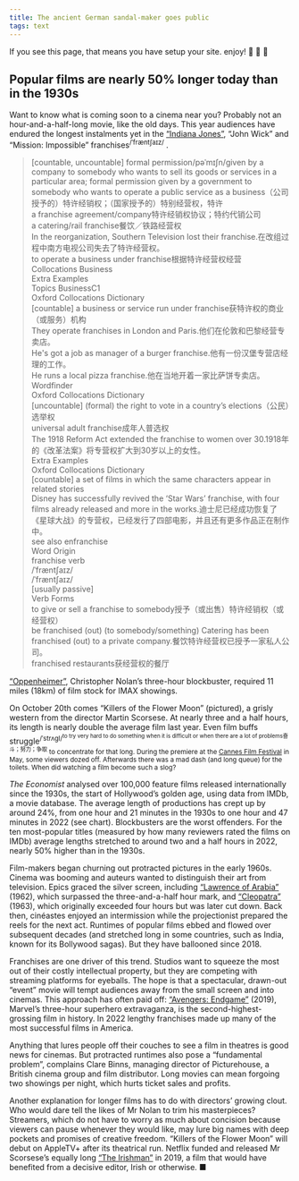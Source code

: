 ```yaml
---
title: The ancient German sandal-maker goes public
tags: text
---
```


If you see this page, that means you have setup your site. enjoy! :ghost: :ghost: :ghost:

## Popular films are nearly 50% longer today than in the 1930s

Want to know what is coming soon to a cinema near you? Probably not an hour-and-a-half-long movie, like the old days. This year audiences have endured the longest instalments yet in the [“Indiana Jones”](https://www.economist.com/culture/2023/06/29/the-secrets-of-indiana-jones), “John Wick” and “Mission: Impossible” franchises<sup>/ˈfræntʃaɪz/</sup> .

> [countable, uncountable] formal permission/pəˈmɪʃn/given by a company to somebody who wants to sell its goods or services in a particular area; formal permission given by a government to somebody who wants to operate a public service as a business（公司授予的）特许经销权；（国家授予的）特别经营权，特许  
> a franchise agreement/company特许经销权协议；特约代销公司  
> a catering/rail franchise餐饮／铁路经营权  
> In the reorganization, Southern Television lost their franchise.在改组过程中南方电视公司失去了特许经营权。  
> to operate a business under franchise根据特许经营权经营  
> Collocations Business  
> Extra Examples  
> Topics BusinessC1  
> Oxford Collocations Dictionary  
> [countable] a business or service run under franchise获特许权的商业（或服务）机构  
> They operate franchises in London and Paris.他们在伦敦和巴黎经营专卖店。  
> He's got a job as manager of a burger franchise.他有一份汉堡专营店经理的工作。  
> He runs a local pizza franchise.他在当地开着一家比萨饼专卖店。  
> Wordfinder  
> Oxford Collocations Dictionary  
> [uncountable] (formal) the right to vote in a country’s elections（公民）选举权  
> universal adult franchise成年人普选权  
> The 1918 Reform Act extended the franchise to women over 30.1918年的《改革法案》将专营权扩大到30岁以上的女性。  
> Extra Examples  
> Oxford Collocations Dictionary  
> [countable] a set of films in which the same characters appear in related stories  
> Disney has successfully revived the ‘Star Wars’ franchise, with four films already released and more in the works.迪士尼已经成功恢复了《星球大战》的专营权，已经发行了四部电影，并且还有更多作品正在制作中。  
> see also enfranchise  
> Word Origin  
> franchise verb  
> /ˈfræntʃaɪz/  
> /ˈfræntʃaɪz/  
> [usually passive]  
> Verb Forms  
> to give or sell a franchise to somebody授予（或出售）特许经销权（或经营权）  
> be franchised (out) (to somebody/something) Catering has been franchised (out) to a private company.餐饮特许经营权已授予一家私人公司。  
> franchised restaurants获经营权的餐厅

[“Oppenheimer”](https://www.economist.com/culture/2023/07/14/realism-with-oppenheimer-or-escapism-with-barbie), Christopher Nolan’s three-hour blockbuster, required 11 miles (18km) of film stock for IMAX showings.

On October 20th comes “Killers of the Flower Moon” (pictured), a grisly western from the director Martin Scorsese. At nearly three and a half hours, its length is nearly double the average film last year. Even film buffs struggle<sup>/ˈstrʌɡl/<sup>to try very hard to do something when it is difficult or when there are a lot of problems奋斗；努力；争取</sup> to concentrate for that long. During the premiere at the [Cannes Film Festival](https://www.economist.com/culture/2023/05/30/anatomy-of-a-fall-a-riveting-whodunnit-wins-at-cannes) in May, some viewers dozed off. Afterwards there was a mad dash (and long queue) for the toilets. When did watching a film become such a slog?

*The Economist* analysed over 100,000 feature films released internationally since the 1930s, the start of Hollywood’s golden age, using data from IMDb, a movie database. The average length of productions has crept up by around 24%, from one hour and 21 minutes in the 1930s to one hour and 47 minutes in 2022 (see chart). Blockbusters are the worst offenders. For the ten most-popular titles (measured by how many reviewers rated the films on IMDb) average lengths stretched to around two and a half hours in 2022, nearly 50% higher than in the 1930s.

Film-makers began churning out protracted pictures in the early 1960s. Cinema was booming and auteurs wanted to distinguish their art from television. Epics graced the silver screen, including [“Lawrence of Arabia”](https://www.economist.com/books-and-arts/2011/04/28/prince-of-his-disorder) (1962), which surpassed the three-and-a-half hour mark, and [“Cleopatra”](https://www.economist.com/culture/2023/05/10/a-new-docu-drama-about-cleopatra-has-riled-officials-in-cairo) (1963), which originally exceeded four hours but was later cut down. Back then, cinéastes enjoyed an intermission while the projectionist prepared the reels for the next act. Runtimes of popular films ebbed and flowed over subsequent decades (and stretched long in some countries, such as India, known for its Bollywood sagas). But they have ballooned since 2018.

Franchises are one driver of this trend. Studios want to squeeze the most out of their costly intellectual property, but they are competing with streaming platforms for eyeballs. The hope is that a spectacular, drawn-out “event” movie will tempt audiences away from the small screen and into cinemas. This approach has often paid off: [“Avengers: Endgame”](https://www.economist.com/search?q=avengers+endgame) (2019), Marvel’s three-hour superhero extravaganza, is the second-highest-grossing film in history. In 2022 lengthy franchises made up many of the most successful films in America.

Anything that lures people off their couches to see a film in theatres is good news for cinemas. But protracted runtimes also pose a “fundamental problem”, complains Clare Binns, managing director of Picturehouse, a British cinema group and film distributor. Long movies can mean forgoing two showings per night, which hurts ticket sales and profits.

Another explanation for longer films has to do with directors’ growing clout. Who would dare tell the likes of Mr Nolan to trim his masterpieces? Streamers, which do not have to worry as much about concision because viewers can pause whenever they would like, may lure big names with deep pockets and promises of creative freedom. “Killers of the Flower Moon” will debut on AppleTV+ after its theatrical run. Netflix funded and released Mr Scorsese’s equally long [“The Irishman”](https://www.economist.com/prospero/2019/10/31/the-irishman-is-an-engrossing-and-gloriously-funny-gangster-epic) in 2019, a film that would have benefited from a decisive editor, Irish or otherwise. ■

&nbsp;

